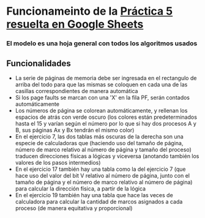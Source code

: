 # Funcionameinto de la [Práctica 5 resuelta en Google Sheets](https://docs.google.com/spreadsheets/d/1OYUBnHMzc5M91hLytQbsMbJOzQNoKoH9U2qrHm7tAQE/edit?usp=sharing)
### El modelo es una hoja general con todos los algoritmos usados

## Funcionalidades
* La serie de páginas de memoria debe ser ingresada en el rectangulo de arriba del todo para que las mismas se coloquen en cada una de las casillas correspondientes de manera automática
* Si los page faults se marcan con una 'X' en la fila PF, serán contados automáticamente
* Los números de página se colorean automáticamente, y rellenan los espacios de atrás con verde oscuro (los colores están predeterminados hasta el 15 y varían según el número por lo que si hay dos procesos A y B, sus páginas Ax y Bx tendrán el mismo color)
* En el ejercicio 7, las dos tablas más oscuras de la derecha son una especie de calculadoras que (haciendo uso del tamaño de página, número de marco relativo al número de página y tamaño del proceso) traducen direcciones físicas a lógicas y viceversa (anotando también los valores de los pasos intermedios)
* En el ejercicio 17 también hay una tabla como la del ejercicio 7 (que hace uso del valor del bit V relativo al número de página, junto con el tamaño de página y el número de marco relativo al número de página) para calcular la dirección física, a partir de la lógica
* En el ejercicio 19 también hay una tabla que hace las veces de calculadora para calcular la cantidad de marcos asignados a cada proceso (de manera equitativa y proporcional)
